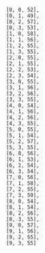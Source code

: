                 [0, 0, 52],
                [0, 1, 49],
                [0, 2, 57],
                [0, 3, 53],
                [1, 0, 58],
                [1, 1, 56],
                [1, 2, 55],
                [1, 3, 55],
                [2, 0, 55],
                [2, 1, 55],
                [2, 2, 53],
                [2, 3, 54],
                [3, 0, 55],
                [3, 1, 56],
                [3, 2, 56],
                [3, 3, 55],
                [4, 0, 54],
                [4, 1, 56],
                [4, 2, 56],
                [4, 3, 55],
                [5, 0, 55],
                [5, 1, 54],
                [5, 2, 57],
                [5, 3, 55],
                [6, 0, 56],
                [6, 1, 53],
                [6, 2, 54],
                [6, 3, 54],
                [7, 0, 56],
                [7, 1, 58],
                [7, 2, 55],
                [7, 3, 59],
                [8, 0, 54],
                [8, 1, 54],
                [8, 2, 56],
                [8, 3, 55],
                [9, 0, 57],
                [9, 1, 56],
                [9, 2, 55],
                [9, 3, 55]